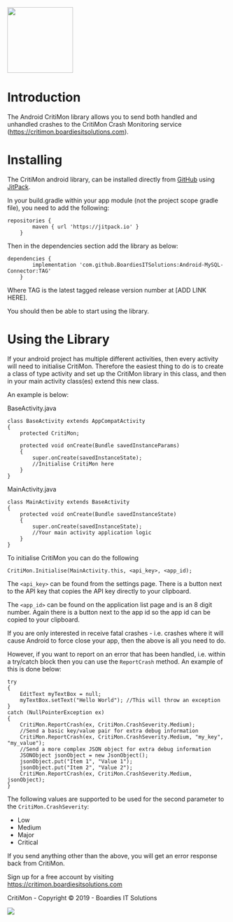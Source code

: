 <img src="https://critimon.boardiesitsolutions.com/images/logo.png" width="150">

# Introduction
The Android CritiMon library allows you to send both handled and
unhandled crashes to the CritiMon Crash Monitoring service 
(https://critimon.boardiesitsolutions.com). 

# Installing
The CritiMon android library, can be installed directly from 
[GitHub](https://github.com) using [JitPack](https://jitpack.io). 

In your build.gradle within your app module (not the project scope
gradle file), you need to add the following:
```
repositories {
        maven { url 'https://jitpack.io' }
    }
```

Then in the dependencies section add the library as below:
```
dependencies {
        implementation 'com.github.BoardiesITSolutions:Android-MySQL-Connector:TAG'
    }
```

Where TAG is the latest tagged release version number at [ADD LINK HERE].

You should then be able to start using the library. 

# Using the Library
If your android project has multiple different activities, then every
activity will need to initialise CritiMon. Therefore the easiest thing to
do is to create a class of type activity and set up the CritiMon library
in this class, and then in your main activity class(es) extend this new class. 

An example is below:

BaseActivity.java
```
class BaseActivity extends AppCompatActivity
{
    protected CritiMon;
    
    protected void onCreate(Bundle savedInstanceParams)
    {
        super.onCreate(savedInstanceState);
        //Initialise CritiMon here
    }
}
``` 

MainActivity.java
```
class MainActivity extends BaseActivity
{
    protected void onCreate(Bundle savedInstanceState)
    {
        super.onCreate(savedInstanceState);
        //Your main activity application logic
    }
}
```

To initialise CritiMon you can do the following

```
CritiMon.Initialise(MainActivity.this, <api_key>, <app_id);
```

The `<api_key>` can be found from the settings page. There is a button next to the API key that
copies the API key directly to your clipboard. 

The `<app_id>` can be found on the application list page and is an 8 digit number. Again there
is a button next to the app id so the app id can be copied to your clipboard. 

If you are only interested in receive fatal crashes - i.e. crashes where it will
cause Android to force close your app, then the above is all you need to do. 

However, if you want to report on an error that has been handled, i.e. within a try/catch block then
you can use the `ReportCrash` method. An example of this is done below:

```
try
{
    EditText myTextBox = null;
    myTextBox.setText("Hello World"); //This will throw an exception
}
catch (NullPointerException ex)
{
    CritiMon.ReportCrash(ex, CritiMon.CrashSeverity.Medium);
    //Send a basic key/value pair for extra debug information
    CritiMon.ReportCrash(ex, CritiMon.CrashSeverity.Medium, "my_key", "my_value");
    //Send a more complex JSON object for extra debug information
    JSONObject jsonObject = new JsonObject();
    jsonObject.put("Item 1", "Value 1");
    jsonObject.put("Item 2", "Value 2");
    CritiMon.ReportCrash(ex, CritiMon.CrashSeverity.Medium, jsonObject);
}
```

The following values are supported to be used for the second parameter to the `CritiMon.CrashSeverity`:
* Low
* Medium
* Major
* Critical

If you send anything other than the above, you will get an error response
back from CritiMon. 

Sign up for a free account by visiting https://critimon.boardiesitsolutions.com

CritiMon - Copyright &copy; 2019 - Boardies IT Solutions

<img src="https://boardiesitsolutions.com/images/logo.png"> 
